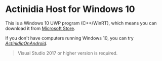# Actinidia Host for Windows 10

This is a Windows 10 UWP program (C++/WinRT), which means you can download it from [Microsoft Store](https://www.microsoft.com/zh-cn/p/xaml-controls-gallery/9msvh128x2zt).

If you don't have computers running Windows 10, you can try [*ActinidiaOnAndroid*](https://github.com/mooction/ActinidiaOnAndroid).

> Visual Studio 2017 or higher version is required.
